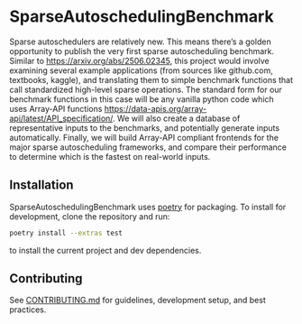# SparseAutoschedulingBenchmark

Sparse autoschedulers are relatively new. This means there’s a golden opportunity to publish the very first sparse autoscheduling benchmark. Similar to https://arxiv.org/abs/2506.02345, this project would involve examining several example applications (from sources like github.com, textbooks, kaggle), and translating them to simple benchmark functions that call standardized high-level sparse operations. The standard form for our benchmark functions in this case will be any vanilla python code which uses Array-API functions https://data-apis.org/array-api/latest/API_specification/. We will also create a database of representative inputs to the benchmarks, and potentially generate inputs automatically. Finally, we will build Array-API compliant frontends for the major sparse autoscheduling frameworks, and compare their performance to determine which is the fastest on real-world inputs. 


## Installation

SparseAutoschedulingBenchmark uses [poetry](https://python-poetry.org/) for packaging. To install for
development, clone the repository and run:
```bash
poetry install --extras test
```
to install the current project and dev dependencies.

## Contributing
See [CONTRIBUTING.md](CONTRIBUTING.md) for guidelines, development setup, and best practices.
